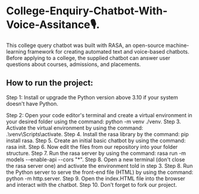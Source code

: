 # College-Enquiry-Chatbot-With-Voice-Assitance🎙.
This college query chatbot was built with RASA, an open-source machine-learning framework for creating automated text and voice-based chatbots. Before applying to a college, the supplied chatbot can answer user questions about courses, admissions, and placements.

## How to run the project:

Step 1: Install or upgrade the Python version above 3.10 if your system doesn't have Python.

Step 2: Open your code editor's terminal and create a virtual environment in your desired folder using the command: python -m venv ./venv.
Step 3. Activate the virtual environment by using the command: .\venv\Scripts\activate.
Step 4. Install the rasa library by the command: pip install rasa.
Step 5. Create an initial basic chatbot by using the command: rasa init.
Step 6. Now edit the files from our repository into your folder structure.
Step 7. Run the rasa server by using the command: rasa run -m models --enable-api --cors "*".
Step 8. Open a new terminal (don't close the rasa server one) and activate the environment told in step 3.
Step 8. Run the Python server to serve the front-end file (HTML) by using the command: python -m http.server.
Step 9. Open the index.HTML file into the browser and interact with the chatbot.
Step 10. Don't forget to fork our project.





